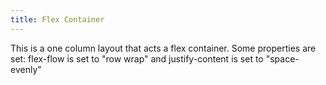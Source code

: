 ```yaml
---
title: Flex Container
---
```


This is a one column layout that acts a flex container. Some properties are set: flex-flow is set to "row wrap" and justify-content is set to "space-evenly"
